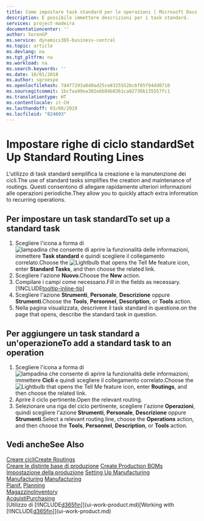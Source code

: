 ```yaml
---
title: Come impostare task standard per le operazioni | Microsoft Docs
description: È possibile immettere descrizioni per i task standard.
services: project-madeira
documentationcenter: ''
author: SorenGP
ms.service: dynamics365-business-central
ms.topic: article
ms.devlang: na
ms.tgt_pltfrm: na
ms.workload: na
ms.search.keywords: ''
ms.date: 10/01/2018
ms.author: sgroespe
ms.openlocfilehash: 7d4f7293a040ad25ce8325552bc6f05f94dd0710
ms.sourcegitcommit: 1bcfaa99ea302e6b84b8361ca02730b135557fc1
ms.translationtype: HT
ms.contentlocale: it-CH
ms.lasthandoff: 03/08/2019
ms.locfileid: "824693"
---
```

# <a name="set-up-standard-routing-lines"></a><span data-ttu-id="f843f-103">Impostare righe di ciclo standard</span><span class="sxs-lookup"><span data-stu-id="f843f-103">Set Up Standard Routing Lines</span></span>
<span data-ttu-id="f843f-104">L'utilizzo di task standard semplifica la creazione e la manutenzione dei cicli.</span><span class="sxs-lookup"><span data-stu-id="f843f-104">The use of standard tasks simplifies the creation and maintenance of routings.</span></span> <span data-ttu-id="f843f-105">Questi consentono di allegare rapidamente ulteriori informazioni alle operazioni periodiche.</span><span class="sxs-lookup"><span data-stu-id="f843f-105">They allow you to quickly attach extra information to recurring operations.</span></span>

## <a name="to-set-up-a-standard-task"></a><span data-ttu-id="f843f-106">Per impostare un task standard</span><span class="sxs-lookup"><span data-stu-id="f843f-106">To set up a standard task</span></span>
1. <span data-ttu-id="f843f-107">Scegliere l'icona a forma di ![lampadina che consente di aprire la funzionalità delle informazioni](media/ui-search/search_small.png "Informazioni sull'operazione che si desidera eseguire"), immettere **Task standard** e quindi scegliere il collegamento correlato.</span><span class="sxs-lookup"><span data-stu-id="f843f-107">Choose the ![Lightbulb that opens the Tell Me feature](media/ui-search/search_small.png "Tell me what you want to do") icon, enter **Standard Tasks**, and then choose the related link.</span></span>
2. <span data-ttu-id="f843f-108">Scegliere l'azione **Nuovo**.</span><span class="sxs-lookup"><span data-stu-id="f843f-108">Choose the **New** action.</span></span>
3. <span data-ttu-id="f843f-109">Compilare i campi come necessario.</span><span class="sxs-lookup"><span data-stu-id="f843f-109">Fill in the fields as necessary.</span></span> [!INCLUDE[tooltip-inline-tip](includes/tooltip-inline-tip_md.md)]
4. <span data-ttu-id="f843f-110">Scegliere l'azione **Strumenti**, **Personale**, **Descrizione** oppure **Strumenti**.</span><span class="sxs-lookup"><span data-stu-id="f843f-110">Choose the **Tools**, **Personnel**, **Description**, or **Tools** action.</span></span>
5. <span data-ttu-id="f843f-111">Nella pagina visualizzata, descrivere il task standard in questione.</span><span class="sxs-lookup"><span data-stu-id="f843f-111">on the page that opens, describe the standard task in question.</span></span>

## <a name="to-add-a-standard-task-to-an-operation"></a><span data-ttu-id="f843f-112">Per aggiungere un task standard a un'operazione</span><span class="sxs-lookup"><span data-stu-id="f843f-112">To add a standard task to an operation</span></span>
1. <span data-ttu-id="f843f-113">Scegliere l'icona a forma di ![lampadina che consente di aprire la funzionalità delle informazioni](media/ui-search/search_small.png "Informazioni sull'operazione che si desidera eseguire"), immettere **Cicli** e quindi scegliere il collegamento correlato.</span><span class="sxs-lookup"><span data-stu-id="f843f-113">Choose the ![Lightbulb that opens the Tell Me feature](media/ui-search/search_small.png "Tell me what you want to do") icon, enter **Routings**, and then choose the related link.</span></span>
2. <span data-ttu-id="f843f-114">Aprire il ciclo pertinente.</span><span class="sxs-lookup"><span data-stu-id="f843f-114">Open the relevant routing.</span></span>
3. <span data-ttu-id="f843f-115">Selezionare una riga del ciclo pertinente, scegliere l'azione **Operazioni**, quindi scegliere l'azione **Strumenti**, **Personale**, **Descrizione** oppure **Strumenti**.</span><span class="sxs-lookup"><span data-stu-id="f843f-115">Select a relevant routing line, choose the **Operations** action, and then choose the **Tools**, **Personnel**, **Description**, or **Tools** action.</span></span>

## <a name="see-also"></a><span data-ttu-id="f843f-116">Vedi anche</span><span class="sxs-lookup"><span data-stu-id="f843f-116">See Also</span></span>  
[<span data-ttu-id="f843f-117">Creare cicli</span><span class="sxs-lookup"><span data-stu-id="f843f-117">Create Routings</span></span>](production-how-to-create-routings.md)  
<span data-ttu-id="f843f-118">[Creare le distinte base di produzione](production-how-to-create-production-boms.md)   </span><span class="sxs-lookup"><span data-stu-id="f843f-118">[Create Production BOMs](production-how-to-create-production-boms.md)   </span></span>  
<span data-ttu-id="f843f-119">[Impostazione della produzione](production-configure-production-processes.md) </span><span class="sxs-lookup"><span data-stu-id="f843f-119">[Setting Up Manufacturing](production-configure-production-processes.md) </span></span>  
<span data-ttu-id="f843f-120">[Manufacturing](production-manage-manufacturing.md)  </span><span class="sxs-lookup"><span data-stu-id="f843f-120">[Manufacturing](production-manage-manufacturing.md)  </span></span>  
<span data-ttu-id="f843f-121">[Pianif.](production-planning.md) </span><span class="sxs-lookup"><span data-stu-id="f843f-121">[Planning](production-planning.md) </span></span>  
[<span data-ttu-id="f843f-122">Magazzino</span><span class="sxs-lookup"><span data-stu-id="f843f-122">Inventory</span></span>](inventory-manage-inventory.md)  
[<span data-ttu-id="f843f-123">Acquisti</span><span class="sxs-lookup"><span data-stu-id="f843f-123">Purchasing</span></span>](purchasing-manage-purchasing.md)  
<span data-ttu-id="f843f-124">[Utilizzo di [!INCLUDE[d365fin](includes/d365fin_md.md)]](ui-work-product.md)</span><span class="sxs-lookup"><span data-stu-id="f843f-124">[Working with [!INCLUDE[d365fin](includes/d365fin_md.md)]](ui-work-product.md)</span></span>  
